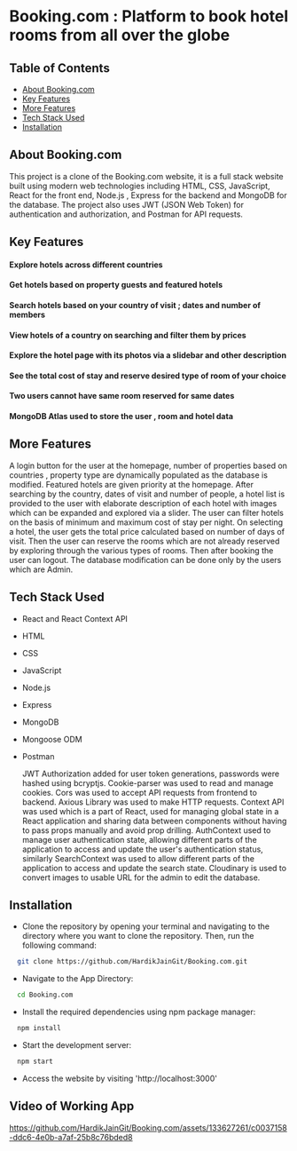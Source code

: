 # Booking.com : Platform to book hotel rooms from all over the globe

## Table of Contents
* [About Booking.com](#About-Booking.com)
* [Key Features](#key-features)
* [More Features](#more-features)
* [Tech Stack Used](#tech-stack-used)
* [Installation](#installation)


## About Booking.com
This project is a clone of the Booking.com website, it is a full stack website built using modern web technologies including HTML, CSS, JavaScript, React for the front end, Node.js , Express for the backend and MongoDB for the database. The project also uses JWT (JSON Web Token) for authentication and authorization, and Postman for API requests.

## Key Features
#### Explore hotels across different countries

#### Get hotels based on property guests and featured hotels

#### Search hotels based on your country of visit ; dates and number of members

#### View hotels of a country on searching and filter them by prices

#### Explore the hotel page with its photos via a slidebar and other description

#### See the total cost of stay and reserve desired type of room of your choice

#### Two users cannot have same room reserved for same dates

#### MongoDB Atlas used to store the user , room and hotel data

## More Features

A login button for the user at the homepage, number of properties based on countries , property type are dynamically populated as the database is modified. Featured hotels are given priority at the homepage. After searching by the country, dates of visit and number of people, a hotel list is provided to the user with elaborate description of each hotel with images which can be expanded and explored via a slider. The user can filter hotels on the basis of minimum and maximum cost of stay per night. On selecting a hotel, the user gets the total price calculated based on number of days of visit. Then the user can reserve the rooms which are not already reserved by exploring through the various types of rooms. Then after booking the user can logout. The database modification can be done only by the users which are Admin. 
## Tech Stack Used
- React and React Context API
- HTML
- CSS
- JavaScript
- Node.js
- Express
- MongoDB
- Mongoose ODM
- Postman

  JWT Authorization added for user token generations, passwords were hashed using bcryptjs. Cookie-parser was used to read and manage cookies. Cors was used to accept API requests from frontend to backend. Axious Library was used to make HTTP requests. Context API was used which is a part of React, used for managing global state in a React application and sharing data between components without having to pass props manually and avoid prop drilling. AuthContext used to manage user authentication state, allowing different parts of the application to access and update the user's authentication status, similarly SearchContext was used to allow different parts of the application to access and update the search state. Cloudinary is used to convert images to usable URL for the admin to edit the database.

## Installation

- Clone the repository by opening your terminal and navigating to the directory where you want to clone the repository. Then, run the following command:
```bash
  git clone https://github.com/HardikJainGit/Booking.com.git
```

- Navigate to the App Directory:
```bash
  cd Booking.com
```

- Install the required dependencies using npm package manager:
```bash
  npm install
```

- Start the development server:
```bash
  npm start
```
- Access the website by visiting 'http://localhost:3000'

  
## Video of Working App

https://github.com/HardikJainGit/Booking.com/assets/133627261/c0037158-ddc6-4e0b-a7af-25b8c76bded8




